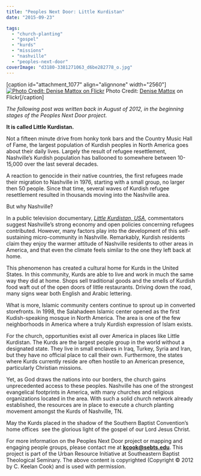 ```yaml
---
title: "Peoples Next Door: Little Kurdistan"
date: "2015-09-23"

tags: 
  - "church-planting"
  - "gospel"
  - "kurds"
  - "missions"
  - "nashville"
  - "peoples-next-door"
coverImage: "d3180-3381271063_d6be282778_o.jpg"
---
```


\[caption id="attachment\_1077" align="alignnone" width="2560"\][![Photo Credit: Denise Mattox on Flickr](images/d3180-3381271063_d6be282778_o.jpg)](https://keelancook.files.wordpress.com/2020/08/d3180-3381271063_d6be282778_o.jpg) Photo Credit: [Denise Mattox](https://www.flickr.com/photos/denisemattox/) on Flickr\[/caption\]

_The following post was written back in August of 2012, in the beginning stages of the Peoples Next Door project._ 

**It is called Little Kurdistan.**

Not a fifteen minute drive from honky tonk bars and the Country Music Hall of Fame, the largest population of Kurdish peoples in North America goes about their daily lives. Largely the result of refugee resettlement, Nashville’s Kurdish population has ballooned to somewhere between 10-15,000 over the last several decades.

A reaction to genocide in their native countries, the first refugees made their migration to Nashville in 1976, starting with a small group, no larger then 50 people. Since that time, several waves of Kurdish refugee resettlement resulted in thousands moving into the Nashville area.

But why Nashville?

In a public television documentary, _[Little Kurdistan, USA](http://video.wnpt.org/video/2192765490/)_, commentators suggest Nashville’s strong economy and open policies concerning refugees contributed. However, many factors play into the development of this self-sustaining micro-community in Nashville. Remarkably, Kurdish residents claim they enjoy the warmer attitude of Nashville residents to other areas in America, and that even the climate feels similar to the one they left back at home.

This phenomenon has created a cultural home for Kurds in the United States. In this community, Kurds are able to live and work in much the same way they did at home. Shops sell traditional goods and the smells of Kurdish food waft out of the open doors of little restaurants. Driving down the road, many signs wear both English and Arabic lettering.

What is more, Islamic community centers continue to sprout up in converted storefronts. In 1998, the Salahadeen Islamic center opened as the first Kudish-speaking mosque in North America. The area is one of the few neighborhoods in America where a truly Kurdish expression of Islam exists.

For the church, opportunities exist all over America in places like Little Kurdistan. The Kurds are the largest people group in the world without a designated state. They live in small enclaves in Iraq, Turkey, Syria and Iran, but they have no official place to call their own. Furthermore, the states where Kurds currently reside are often hostile to an American presence, particularly Christian missions.

Yet, as God draws the nations into our borders, the church gains unprecedented access to these peoples. Nashville has one of the strongest evangelical footprints in America, with many churches and religious organizations located in the area. With such a solid church network already established, the resources are in place to execute a church planting movement amongst the Kurds of Nashville, TN.

May the Kurds placed in the shadow of the Southern Baptist Convention’s home offices  see the glorious light of the gospel of our Lord Jesus Christ.

For more information on the Peoples Next Door project or mapping and engaging people groups, please contact me at [**kcook@sebts.edu**](mailto:kcook@sebts.edu). This project is part of the Urban Resource Initiative at Southeastern Baptist Theological Seminary. The above content is copyrighted (Copyright © 2012 by C. Keelan Cook) and is used with permission.
